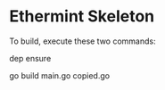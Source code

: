 # Ethermint Skeleton

To build, execute these two commands:

dep ensure

go build main.go copied.go


